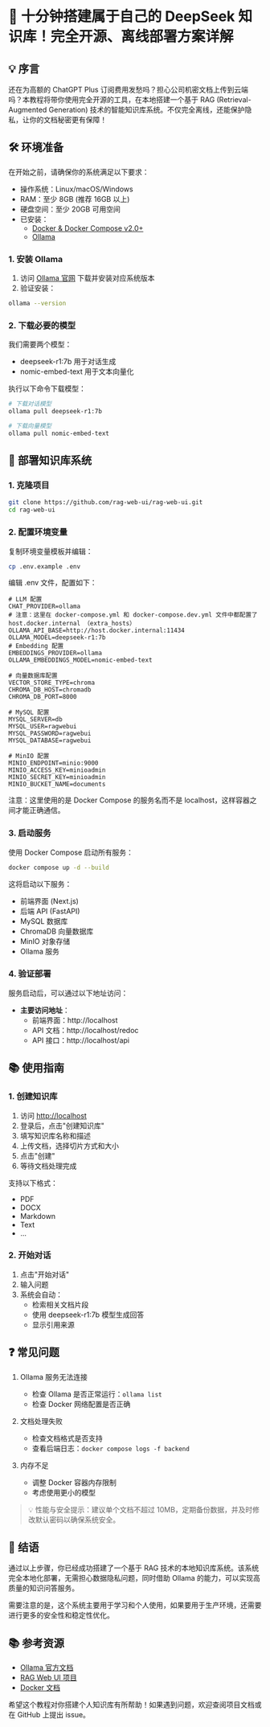 # 🚀 十分钟搭建属于自己的 DeepSeek 知识库！完全开源、离线部署方案详解

## 💡 序言

还在为高额的 ChatGPT Plus 订阅费用发愁吗？担心公司机密文档上传到云端吗？本教程将带你使用完全开源的工具，在本地搭建一个基于 RAG (Retrieval-Augmented Generation) 技术的智能知识库系统。不仅完全离线，还能保护隐私，让你的文档秘密更有保障！

## 🛠️ 环境准备

在开始之前，请确保你的系统满足以下要求：

- 操作系统：Linux/macOS/Windows
- RAM：至少 8GB (推荐 16GB 以上)
- 硬盘空间：至少 20GB 可用空间
- 已安装：
  - [Docker & Docker Compose v2.0+](https://docs.docker.com/get-docker/)
  - [Ollama](https://ollama.com/)

### 1. 安装 Ollama

1. 访问 [Ollama 官网](https://ollama.com/) 下载并安装对应系统版本
2. 验证安装：

````bash
ollama --version
````

### 2. 下载必要的模型

我们需要两个模型：

- deepseek-r1:7b 用于对话生成
- nomic-embed-text 用于文本向量化

执行以下命令下载模型：

````bash
# 下载对话模型
ollama pull deepseek-r1:7b

# 下载向量模型  
ollama pull nomic-embed-text
````

## 🔧 部署知识库系统

### 1. 克隆项目

````bash
git clone https://github.com/rag-web-ui/rag-web-ui.git
cd rag-web-ui
````

### 2. 配置环境变量

复制环境变量模板并编辑：

````bash
cp .env.example .env
````

编辑 .env 文件，配置如下：

````env
# LLM 配置
CHAT_PROVIDER=ollama
# 注意：这里在 docker-compose.yml 和 docker-compose.dev.yml 文件中都配置了 host.docker.internal （extra_hosts）
OLLAMA_API_BASE=http://host.docker.internal:11434
OLLAMA_MODEL=deepseek-r1:7b
# Embedding 配置
EMBEDDINGS_PROVIDER=ollama
OLLAMA_EMBEDDINGS_MODEL=nomic-embed-text

# 向量数据库配置
VECTOR_STORE_TYPE=chroma
CHROMA_DB_HOST=chromadb
CHROMA_DB_PORT=8000

# MySQL 配置
MYSQL_SERVER=db
MYSQL_USER=ragwebui
MYSQL_PASSWORD=ragwebui
MYSQL_DATABASE=ragwebui

# MinIO 配置
MINIO_ENDPOINT=minio:9000
MINIO_ACCESS_KEY=minioadmin
MINIO_SECRET_KEY=minioadmin
MINIO_BUCKET_NAME=documents
````

注意：这里使用的是 Docker Compose 的服务名而不是 localhost，这样容器之间才能正确通信。

### 3. 启动服务

使用 Docker Compose 启动所有服务：

````bash
docker compose up -d --build
````

这将启动以下服务：

- 前端界面 (Next.js)
- 后端 API (FastAPI)
- MySQL 数据库
- ChromaDB 向量数据库
- MinIO 对象存储
- Ollama 服务

### 4. 验证部署

服务启动后，可以通过以下地址访问：

- **主要访问地址**：
  - 前端界面：http://localhost
  - API 文档：http://localhost/redoc
  - API 接口：http://localhost/api

## 📚 使用指南

### 1. 创建知识库

1. 访问 <http://localhost>
2. 登录后，点击"创建知识库"
3. 填写知识库名称和描述
4. 上传文档，选择切片方式和大小
5. 点击"创建"
6. 等待文档处理完成

支持以下格式：

- PDF
- DOCX
- Markdown
- Text
- ...

### 2. 开始对话

1. 点击"开始对话"
2. 输入问题
3. 系统会自动：
   - 检索相关文档片段
   - 使用 deepseek-r1:7b 模型生成回答
   - 显示引用来源

## ❓ 常见问题

1. Ollama 服务无法连接
   - 检查 Ollama 是否正常运行：`ollama list`
   - 检查 Docker 网络配置是否正确

2. 文档处理失败
   - 检查文档格式是否支持
   - 查看后端日志：`docker compose logs -f backend`

3. 内存不足
   - 调整 Docker 容器内存限制
   - 考虑使用更小的模型

> 💡 性能与安全提示：建议单个文档不超过 10MB，定期备份数据，并及时修改默认密码以确保系统安全。

## 🎯 结语

通过以上步骤，你已经成功搭建了一个基于 RAG 技术的本地知识库系统。该系统完全本地化部署，无需担心数据隐私问题，同时借助 Ollama 的能力，可以实现高质量的知识问答服务。

需要注意的是，这个系统主要用于学习和个人使用，如果要用于生产环境，还需要进行更多的安全性和稳定性优化。

## 📚 参考资源

- [Ollama 官方文档](https://ollama.com/)
- [RAG Web UI 项目](https://github.com/rag-web-ui/rag-web-ui)
- [Docker 文档](https://docs.docker.com/)

希望这个教程对你搭建个人知识库有所帮助！如果遇到问题，欢迎查阅项目文档或在 GitHub 上提出 issue。
